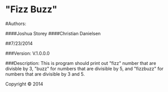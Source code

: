 "Fizz Buzz"
==================================

#Authors:

####Joshua Storey
####Christian Danielsen

##7/23/2014

###Version:
V.1.0.0.0

###Description:
This is program should print out "fizz" number that are divisble by 3, "buzz" for numbers that are divisible by 5, and "fizzbuzz" for numbers that are divisible by 3 and 5.

Copyright © 2014

